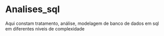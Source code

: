 # Analises_sql
Aqui constam tratamento, análise, modelagem de banco de dados em sql em diferentes níveis de complexidade
